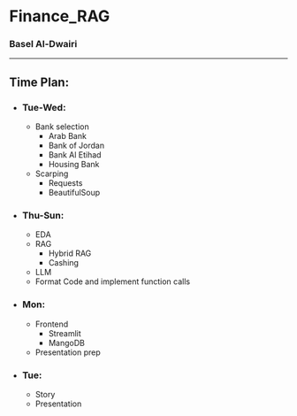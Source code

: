 # Finance_RAG
### Basel Al-Dwairi

___

## Time Plan:

- ### Tue-Wed: 
  - Bank selection
    - Arab Bank
    - Bank of Jordan
    - Bank Al Etihad
    - Housing Bank
  - Scarping
    - Requests
    - BeautifulSoup
- ### Thu-Sun:
  - EDA
  - RAG
    - Hybrid RAG
    - Cashing
  - LLM
  - Format Code and implement function calls
- ### Mon:
  - Frontend
    - Streamlit
    - MangoDB
  - Presentation prep
- ### Tue:
  - Story
  - Presentation